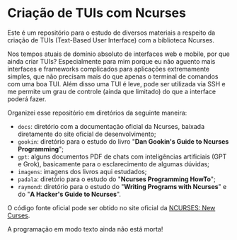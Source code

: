 # Criação de TUIs com Ncurses

Este é um repositório para o estudo de diversos materiais a respeito da criação
de TUIs (Text-Based User Interface) com a biblioteca Ncurses.

Nos tempos atuais de domínio absoluto de interfaces web e mobile, por que ainda
criar TUIs? Especialmente para mim porque eu não aguento mais interfaces e
frameworks complicados para aplicações extremamente simples, que não precisam
mais do que apenas o terminal de comandos com uma boa TUI. Além disso uma TUI é
leve, pode ser utilizada via SSH e me permite um grau de controle (ainda que
limitado) do que a interface poderá fazer.

Organizei esse repositório em diretórios da seguinte maneira:

* `docs`: diretório com a documentação oficial da Ncurses, baixada diretamente
  do site oficial de desenvolvimento;
* `gookin`: diretório para o estudo do livro "**Dan Gookin's Guide to Ncurses
  Programming**";
* `gpt`: alguns documentos PDF de chats com inteligências artificiais (GPT e
  Grok), basicamente para o esclarecimento de algumas dúvidas;
* `imagens`: imagens dos livros aqui estudados;
* `padala`: diretório para o estudo do "**Ncurses Programming HowTo**";
* `raymond`: diretório para o estudo do "**Writing Programs with Ncurses**" e do
  "**A Hacker's Guide to Ncurses**".

O código fonte oficial pode ser obtido no site oficial da [NCURSES: New
Curses](https://invisible-island.net/ncurses/ncurses.html).

A programação em modo texto ainda não está morta!
